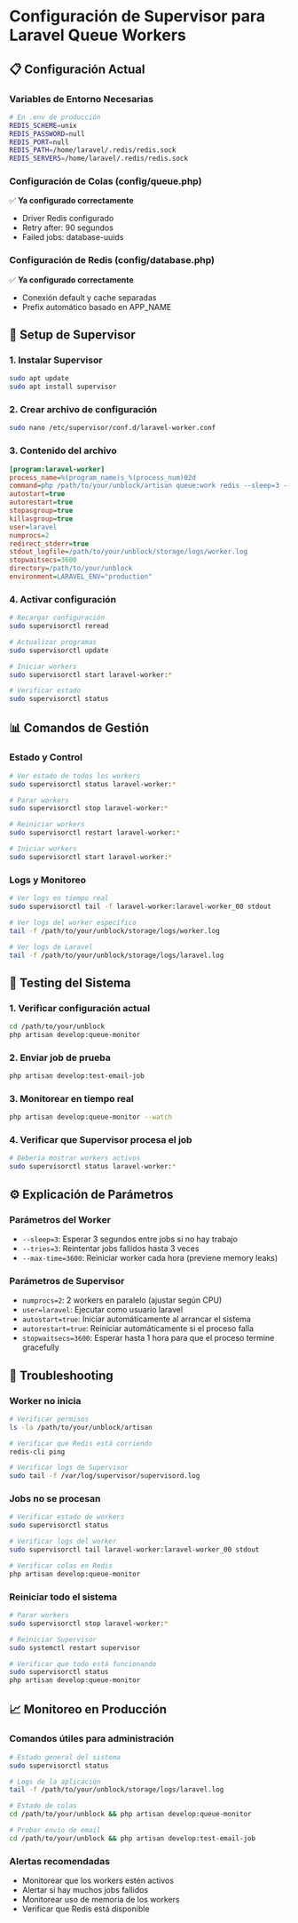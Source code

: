 # Configuración de Supervisor para Laravel Queue Workers

## 📋 Configuración Actual

### Variables de Entorno Necesarias
```bash
# En .env de producción
REDIS_SCHEME=unix
REDIS_PASSWORD=null
REDIS_PORT=null
REDIS_PATH=/home/laravel/.redis/redis.sock
REDIS_SERVERS=/home/laravel/.redis/redis.sock
```

### Configuración de Colas (config/queue.php)
✅ **Ya configurado correctamente**
- Driver Redis configurado
- Retry after: 90 segundos
- Failed jobs: database-uuids

### Configuración de Redis (config/database.php)
✅ **Ya configurado correctamente**
- Conexión default y cache separadas
- Prefix automático basado en APP_NAME

## 🔧 Setup de Supervisor

### 1. Instalar Supervisor
```bash
sudo apt update
sudo apt install supervisor
```

### 2. Crear archivo de configuración
```bash
sudo nano /etc/supervisor/conf.d/laravel-worker.conf
```

### 3. Contenido del archivo
```ini
[program:laravel-worker]
process_name=%(program_name)s_%(process_num)02d
command=php /path/to/your/unblock/artisan queue:work redis --sleep=3 --tries=3 --max-time=3600
autostart=true
autorestart=true
stopasgroup=true
killasgroup=true
user=laravel
numprocs=2
redirect_stderr=true
stdout_logfile=/path/to/your/unblock/storage/logs/worker.log
stopwaitsecs=3600
directory=/path/to/your/unblock
environment=LARAVEL_ENV="production"
```

### 4. Activar configuración
```bash
# Recargar configuración
sudo supervisorctl reread

# Actualizar programas
sudo supervisorctl update

# Iniciar workers
sudo supervisorctl start laravel-worker:*

# Verificar estado
sudo supervisorctl status
```

## 📊 Comandos de Gestión

### Estado y Control
```bash
# Ver estado de todos los workers
sudo supervisorctl status laravel-worker:*

# Parar workers
sudo supervisorctl stop laravel-worker:*

# Reiniciar workers
sudo supervisorctl restart laravel-worker:*

# Iniciar workers
sudo supervisorctl start laravel-worker:*
```

### Logs y Monitoreo
```bash
# Ver logs en tiempo real
sudo supervisorctl tail -f laravel-worker:laravel-worker_00 stdout

# Ver logs del worker específico
tail -f /path/to/your/unblock/storage/logs/worker.log

# Ver logs de Laravel
tail -f /path/to/your/unblock/storage/logs/laravel.log
```

## 🧪 Testing del Sistema

### 1. Verificar configuración actual
```bash
cd /path/to/your/unblock
php artisan develop:queue-monitor
```

### 2. Enviar job de prueba
```bash
php artisan develop:test-email-job
```

### 3. Monitorear en tiempo real
```bash
php artisan develop:queue-monitor --watch
```

### 4. Verificar que Supervisor procesa el job
```bash
# Debería mostrar workers activos
sudo supervisorctl status laravel-worker:*
```

## ⚙️ Explicación de Parámetros

### Parámetros del Worker
- `--sleep=3`: Esperar 3 segundos entre jobs si no hay trabajo
- `--tries=3`: Reintentar jobs fallidos hasta 3 veces  
- `--max-time=3600`: Reiniciar worker cada hora (previene memory leaks)

### Parámetros de Supervisor
- `numprocs=2`: 2 workers en paralelo (ajustar según CPU)
- `user=laravel`: Ejecutar como usuario laravel
- `autostart=true`: Iniciar automáticamente al arrancar el sistema
- `autorestart=true`: Reiniciar automáticamente si el proceso falla
- `stopwaitsecs=3600`: Esperar hasta 1 hora para que el proceso termine gracefully

## 🚨 Troubleshooting

### Worker no inicia
```bash
# Verificar permisos
ls -la /path/to/your/unblock/artisan

# Verificar que Redis está corriendo
redis-cli ping

# Verificar logs de Supervisor
sudo tail -f /var/log/supervisor/supervisord.log
```

### Jobs no se procesan
```bash
# Verificar estado de workers
sudo supervisorctl status

# Verificar logs del worker
sudo supervisorctl tail laravel-worker:laravel-worker_00 stdout

# Verificar colas en Redis
php artisan develop:queue-monitor
```

### Reiniciar todo el sistema
```bash
# Parar workers
sudo supervisorctl stop laravel-worker:*

# Reiniciar Supervisor
sudo systemctl restart supervisor

# Verificar que todo está funcionando
sudo supervisorctl status
php artisan develop:queue-monitor
```

## 📈 Monitoreo en Producción

### Comandos útiles para administración
```bash
# Estado general del sistema
sudo supervisorctl status

# Logs de la aplicación
tail -f /path/to/your/unblock/storage/logs/laravel.log

# Estado de colas
cd /path/to/your/unblock && php artisan develop:queue-monitor

# Probar envío de email
cd /path/to/your/unblock && php artisan develop:test-email-job
```

### Alertas recomendadas
- Monitorear que los workers estén activos
- Alertar si hay muchos jobs fallidos
- Monitorear uso de memoria de los workers
- Verificar que Redis está disponible 
